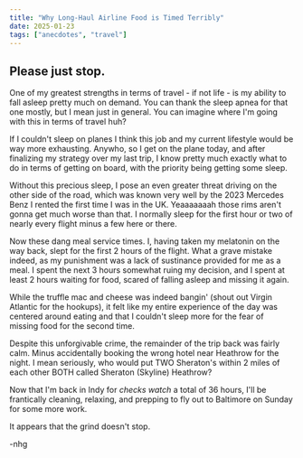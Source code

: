 ```yaml
---
title: "Why Long-Haul Airline Food is Timed Terribly"
date: 2025-01-23
tags: ["anecdotes", "travel"]
---
```


## Please just stop.

One of my greatest strengths in terms of travel - if not life - is my ability to fall asleep pretty much on demand. You can thank the sleep apnea for that one mostly, but I mean just in general. You can imagine where I'm going with this in terms of travel huh?

If I couldn't sleep on planes I think this job and my current lifestyle would be way more exhausting. Anywho, so I get on the plane today, and after finalizing my strategy over my last trip, I know pretty much exactly what to do in terms of getting on board, with the priority being getting some sleep.

Without this precious sleep, I pose an even greater threat driving on the other side of the road, which was known very well by the 2023 Mercedes Benz I rented the first time I was in the UK. Yeaaaaaaah those rims aren't gonna get much worse than that. I normally sleep for the first hour or two of nearly every flight minus a few here or there.

Now these dang meal service times. I, having taken my melatonin on the way back, slept for the first 2 hours of the flight. What a grave mistake indeed, as my punishment was a lack of sustinance provided for me as a meal. I spent the next 3 hours somewhat ruing my decision, and I spent at least 2 hours waiting for food, scared of falling asleep and missing it again.

While the truffle mac and cheese was indeed bangin' (shout out Virgin Atlantic for the hookups), it felt like my entire experience of the day was centered around eating and that I couldn't sleep more for the fear of missing food for the second time.

Despite this unforgivable crime, the remainder of the trip back was fairly calm. Minus accidentally booking the wrong hotel near Heathrow for the night. I mean seriously, who would put TWO Sheraton's within 2 miles of each other BOTH called Sheraton (Skyline) Heathrow? 

Now that I'm back in Indy for *checks watch* a total of 36 hours, I'll be frantically cleaning, relaxing, and prepping to fly out to Baltimore on Sunday for some more work.

It appears that the grind doesn't stop.

-nhg
